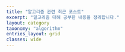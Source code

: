 ```yaml
---
title: "알고리즘 관련 최근 포스트"
excerpt: "알고리즘 대해 공부한 내용을 정리합니다."
layout: category
taxonomy: "algorithm"
entries_layout: grid
classes: wide
---
```

